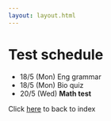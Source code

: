 ```yaml
---
layout: layout.html
---
```


# Test schedule
- 18/5 (Mon) Eng grammar
- 18/5 (Mon) Bio quiz
- 20/5 (Wed) **Math test**

Click <a href='/index'>here</a> to back to index
